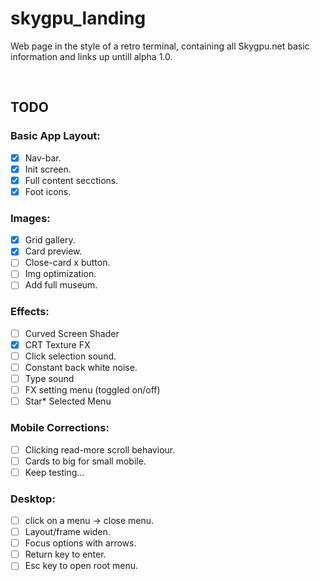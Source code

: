 # skygpu_landing

Web page in the style of a retro terminal, containing all Skygpu.net basic information and links up untill alpha 1.0.

<br>

## TODO

### Basic App Layout:
- [x] Nav-bar.
- [x] Init screen.
- [x] Full content secctions.
- [x] Foot icons.

### Images:
- [x] Grid gallery.
- [x] Card preview.
- [ ] Close-card x button.
- [ ] Img optimization.
- [ ] Add full museum.

### Effects:
- [ ] Curved Screen Shader
- [x] CRT Texture FX
- [ ] Click selection sound.
- [ ] Constant back white noise.
- [ ] Type sound
- [ ] FX setting menu (toggled on/off)
- [ ] Star* Selected Menu

### Mobile Corrections:
- [ ] Clicking read-more scroll behaviour.
- [ ] Cards to big for small mobile.
- [ ] Keep testing...

### Desktop:
- [ ] click on a menu -> close menu.
- [ ] Layout/frame widen.
- [ ] Focus options with arrows.
- [ ] Return key to enter.
- [ ] Esc key to open root menu.
